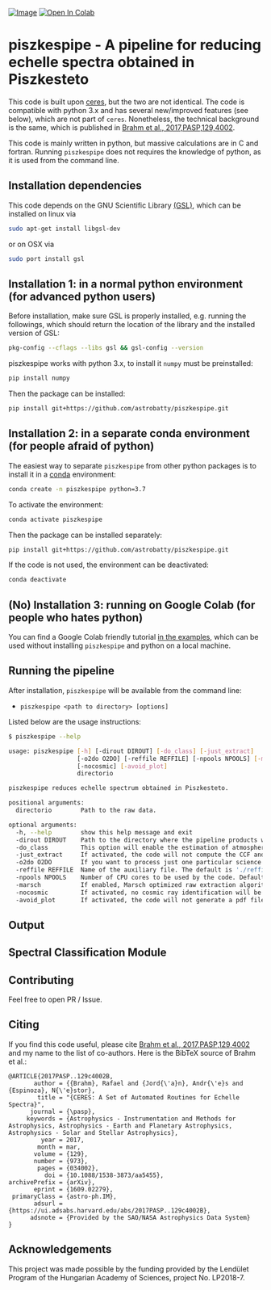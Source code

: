 [![Image](https://img.shields.io/badge/tutorials-%E2%9C%93-blue.svg)](https://github.com/astrobatty/piszkespipe/tree/master/examples)
[![Open In Colab](https://colab.research.google.com/assets/colab-badge.svg)](https://colab.research.google.com/github/astrobatty/piszkespipe/blob/master/examples/run_piszkespipe.ipynb)
<!--- [![Image](https://img.shields.io/badge/arXiv-1909.00446-blue.svg)](https://arxiv.org/abs/1909.00446) -->

# piszkespipe - A pipeline for reducing echelle spectra obtained in Piszkesteto

This code is built upon [ceres](https://github.com/rabrahm/ceres), but the two are not identical. The code is compatible with python 3.x and has several new/improved features (see below), which are not part of `ceres`. Nonetheless, the technical background is the same, which is published in [Brahm et al., 2017,PASP,129,4002](https://ui.adsabs.harvard.edu/abs/2017PASP..129c4002B/abstract).

This code is mainly written in python, but massive calculations are in C and fortran. Running ``piszkespipe`` does not requires the knowledge of python, as it is used from the command line.

## Installation dependencies

This code depends on the GNU Scientific Library [(GSL)](https://www.gnu.org/software/gsl/), which can be installed on linux via
```bash
sudo apt-get install libgsl-dev
```
or on OSX via
```bash
sudo port install gsl
```

## Installation 1: in a normal python environment (for advanced python users)

Before installation, make sure GSL is properly installed, e.g. running the followings, which should return the location of the library and the installed version of GSL:
```bash
pkg-config --cflags --libs gsl && gsl-config --version
```

piszkespipe works with python 3.x, to install it ``numpy`` must be preinstalled:
```bash
pip install numpy
```

Then the package can be installed:
```bash
pip install git+https://github.com/astrobatty/piszkespipe.git
```

## Installation 2: in a separate conda environment (for people afraid of python)

The easiest way to separate ``piszkespipe`` from other python packages is to install it in a [conda](https://docs.conda.io/en/latest/miniconda.html) environment:
```bash
conda create -n piszkespipe python=3.7
```

To activate the environment:
```bash
conda activate piszkespipe
```

Then the package can be installed separately:
```bash
pip install git+https://github.com/astrobatty/piszkespipe.git
```

If the code is not used, the environment can be deactivated:
```bash
conda deactivate
```

## (No) Installation 3: running on Google Colab (for people who hates python)

You can find a Google Colab friendly tutorial [in the examples](https://github.com/astrobatty/piszkespipe/tree/master/examples/run_piszkespipe.ipynb), which can be used without installing ``piszkespipe`` and python on a local machine.


## Running the pipeline

After installation, ``piszkespipe`` will be available from the command line:

 - ``piszkespipe <path to directory> [options]``

 Listed below are the usage instructions:

```bash
$ piszkespipe --help

usage: piszkespipe [-h] [-dirout DIROUT] [-do_class] [-just_extract]
                   [-o2do O2DO] [-reffile REFFILE] [-npools NPOOLS] [-marsch]
                   [-nocosmic] [-avoid_plot]
                   directorio

piszkespipe reduces echelle spectrum obtained in Piszkesteto.

positional arguments:
  directorio        Path to the raw data.

optional arguments:
  -h, --help        show this help message and exit
  -dirout DIROUT    Path to the directory where the pipeline products will be placed. The default path will be a new directory with the same name that the input directory but followed by a '_red' suffix.
  -do_class         This option will enable the estimation of atmospheric parameters.
  -just_extract     If activated, the code will not compute the CCF and atmospheric parameters.
  -o2do O2DO        If you want to process just one particular science object you have to enter this option followed by the filename of the object.
  -reffile REFFILE  Name of the auxiliary file. The default is './reffile.txt', a file located in the directory where the raw data is.
  -npools NPOOLS    Number of CPU cores to be used by the code. Default is all.
  -marsch           If enabled, Marsch optimized raw extraction algorithm will be saved.
  -nocosmic         If activated, no cosmic ray identification will be performed.
  -avoid_plot       If activated, the code will not generate a pdf file with the plot of the computed CCF.
```

## Output

## Spectral Classification Module

## Contributing
Feel free to open PR / Issue.

## Citing
If you find this code useful, please cite [Brahm et al., 2017,PASP,129,4002](https://ui.adsabs.harvard.edu/abs/2017PASP..129c4002B/abstract) and my name to the list of co-authors. Here is the BibTeX source of Brahm et al.:
```
@ARTICLE{2017PASP..129c4002B,
       author = {{Brahm}, Rafael and {Jord{\'a}n}, Andr{\'e}s and {Espinoza}, N{\'e}stor},
        title = "{CERES: A Set of Automated Routines for Echelle Spectra}",
      journal = {\pasp},
     keywords = {Astrophysics - Instrumentation and Methods for Astrophysics, Astrophysics - Earth and Planetary Astrophysics, Astrophysics - Solar and Stellar Astrophysics},
         year = 2017,
        month = mar,
       volume = {129},
       number = {973},
        pages = {034002},
          doi = {10.1088/1538-3873/aa5455},
archivePrefix = {arXiv},
       eprint = {1609.02279},
 primaryClass = {astro-ph.IM},
       adsurl = {https://ui.adsabs.harvard.edu/abs/2017PASP..129c4002B},
      adsnote = {Provided by the SAO/NASA Astrophysics Data System}
}
```

## Acknowledgements
This project was made possible by the funding provided by the Lendület Program of the Hungarian Academy of Sciences, project No. LP2018-7.
